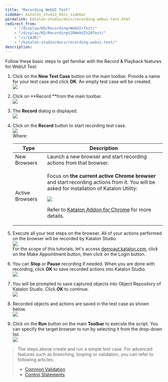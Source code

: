 ```yaml
---
title: "Recording WebUI Test" 
sidebar: katalon_studio_docs_sidebar
permalink: katalon-studio/docs/recording-webui-test.html 
redirect_from:
    - "/display/KD/Recording+WebUI+Test/"
    - "/display/KD/Recording%20WebUI%20Test/"
    - "/x/IA3R/"
    - "/katalon-studio/docs/recording-webui-test/"
description: 
---
```

Follow these basic steps to get familiar with the Record & Playback features for WebUI Test:  

1.  Click on the **New Test Case** button on the main toolbar. Provide a name for your test case and click **OK**. An empty test case will be created.   
    ![](https://github.com/katalon-studio/docs-images/raw/master/katalon-studio/docs/recording-webui-test/image2017-2-23-113A473A35.png)  
      
    
2.  Click on **Record **from the main toolbar.  
    ![](https://github.com/katalon-studio/docs-images/raw/master/katalon-studio/docs/recording-webui-test/image2017-5-21-133A213A16.png)  
      
    
3.  The **Record** dialog is displayed.  
    ![](https://github.com/katalon-studio/docs-images/raw/master/katalon-studio/docs/recording-webui-test/image2017-6-30-193A333A17.png)  
      
    
4.  Click on the **Record** button to start recording test case.   
    ![](https://github.com/katalon-studio/docs-images/raw/master/katalon-studio/docs/recording-webui-test/image2017-1-9-173A83A37.png)  
    Where:
    
    <table><thead><tr><th>Type</th><th>Description</th></tr></thead><tbody><tr><td>New Browsers</td><td>Launch a new browser and start recording actions from that browser.</td></tr><tr><td>Active Browsers</td><td><p>Focus on <strong>the current active Chrome browser</strong> and start recording actions from it. You will be asked for installation of Katalon Utility:</p><p><img src="https://github.com/katalon-studio/docs-images/raw/master/katalon-studio/docs/recording-webui-test/image2017-2-23-113A543A29.png"></p><p>Refer to <a href="/pages/viewpage.action?pageId=5123595">Katalon Addon for Chrome</a> for more details.</p></td></tr></tbody></table>
    
5.  Execute all your test steps on the browser. All of your actions performed on the browser will be recorded by Katalon Studio.   
    ![](https://github.com/katalon-studio/docs-images/raw/master/katalon-studio/docs/recording-webui-test/image2017-6-28-163A143A6.png)  
    For the scope of this tutorials, let's access [demoaut.katalon.com](http://demoaut.katalon.com/), click on the Make Appointment button, then click on the Login button.  
      
    
6.  You can **Stop** or **Pause** recording if needed. When you are done with recording, click **OK** to save recorded actions into Katalon Studio.  
    ![](https://github.com/katalon-studio/docs-images/raw/master/katalon-studio/docs/recording-webui-test/image2017-6-28-163A183A28.png)  
      
    
7.  You will be prompted to save captured objects into Object Repository of Katalon Studio. Click **OK** to continue.  
    ![](https://github.com/katalon-studio/docs-images/raw/master/katalon-studio/docs/recording-webui-test/image2017-6-28-163A203A9.png)  
      
    
8.  Recorded objects and actions are saved in the test case as shown below.  
    ![](https://github.com/katalon-studio/docs-images/raw/master/katalon-studio/docs/recording-webui-test/image2017-8-21-133A393A4.png)  
      
    
9.  Click on the **Run** button on the main **Toolbar** to execute the script. You can specify the target browser to run by selecting it from the drop-down list.   
    ![](https://github.com/katalon-studio/docs-images/raw/master/katalon-studio/docs/recording-webui-test/image2017-2-23-133A93A28.png)  
      
    

> The steps above create and run a simple test case. For advanced features such as branching, looping or validation, you can refer to following articles: 
> 
> *   [Common Validation](https://www.katalon.com/tutorials/common-validation/) 
> *   [Control Statements](/pages/viewpage.action?pageId=5124781)